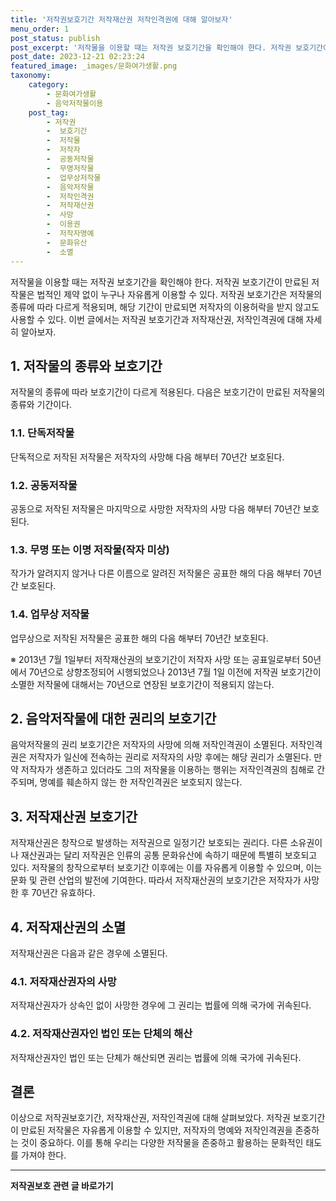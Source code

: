 ```yaml
---
title: '저작권보호기간 저작재산권 저작인격권에 대해 알아보자'
menu_order: 1
post_status: publish
post_excerpt: '저작물을 이용할 때는 저작권 보호기간을 확인해야 한다. 저작권 보호기간이 만료된 저작물은 법적인 제약 없이 누구나 자유롭게 이용할 수 있다. 저작권 보호기간은 저작물의 종류에 따라 다르게 적용되며, 해당 기간이 만료되면 저작자의 이용허락을 받지 않고도 사용할 수 있다. 이번 글에서는 저작권 보호기간과 저작재산권, 저작인격권에 대해 자세히 알아보자.'
post_date: 2023-12-21 02:23:24
featured_image: _images/문화여가생활.png
taxonomy:
    category:
        - 문화여가생활
        - 음악저작물이용
    post_tag:
        - 저작권
        -  보호기간
        -  저작물
        -  저작자
        -  공동저작물
        -  무명저작물
        -  업무상저작물
        -  음악저작물
        -  저작인격권
        -  저작재산권
        -  사망
        -  이용권
        -  저작자명예
        -  문화유산
        -  소멸
---
```




저작물을 이용할 때는 저작권 보호기간을 확인해야 한다. 저작권 보호기간이 만료된 저작물은 법적인 제약 없이 누구나 자유롭게 이용할 수 있다. 저작권 보호기간은 저작물의 종류에 따라 다르게 적용되며, 해당 기간이 만료되면 저작자의 이용허락을 받지 않고도 사용할 수 있다. 이번 글에서는 저작권 보호기간과 저작재산권, 저작인격권에 대해 자세히 알아보자.

## 1. 저작물의 종류와 보호기간

저작물의 종류에 따라 보호기간이 다르게 적용된다. 다음은 보호기간이 만료된 저작물의 종류와 기간이다.

### 1.1. 단독저작물

단독적으로 저작된 저작물은 저작자의 사망해 다음 해부터 70년간 보호된다.

### 1.2. 공동저작물

공동으로 저작된 저작물은 마지막으로 사망한 저작자의 사망 다음 해부터 70년간 보호된다.

### 1.3. 무명 또는 이명 저작물(작자 미상)

작가가 알려지지 않거나 다른 이름으로 알려진 저작물은 공표한 해의 다음 해부터 70년간 보호된다.

### 1.4. 업무상 저작물

업무상으로 저작된 저작물은 공표한 해의 다음 해부터 70년간 보호된다.

※ 2013년 7월 1일부터 저작재산권의 보호기간이 저작자 사망 또는 공표일로부터 50년에서 70년으로 상향조정되어 시행되었으나 2013년 7월 1일 이전에 저작권 보호기간이 소멸한 저작물에 대해서는 70년으로 연장된 보호기간이 적용되지 않는다.

## 2. 음악저작물에 대한 권리의 보호기간

음악저작물의 권리 보호기간은 저작자의 사망에 의해 저작인격권이 소멸된다. 저작인격권은 저작자가 일신에 전속하는 권리로 저작자의 사망 후에는 해당 권리가 소멸된다. 만약 저작자가 생존하고 있더라도 그의 저작물을 이용하는 행위는 저작인격권의 침해로 간주되며, 명예를 훼손하지 않는 한 저작인격권은 보호되지 않는다.

## 3. 저작재산권 보호기간

저작재산권은 창작으로 발생하는 저작권으로 일정기간 보호되는 권리다. 다른 소유권이나 재산권과는 달리 저작권은 인류의 공통 문화유산에 속하기 때문에 특별히 보호되고 있다. 저작물의 창작으로부터 보호기간 이후에는 이를 자유롭게 이용할 수 있으며, 이는 문화 및 관련 산업의 발전에 기여한다. 따라서 저작재산권의 보호기간은 저작자가 사망한 후 70년간 유효하다.

## 4. 저작재산권의 소멸

저작재산권은 다음과 같은 경우에 소멸된다.

### 4.1. 저작재산권자의 사망

저작재산권자가 상속인 없이 사망한 경우에 그 권리는 법률에 의해 국가에 귀속된다.

### 4.2. 저작재산권자인 법인 또는 단체의 해산

저작재산권자인 법인 또는 단체가 해산되면 권리는 법률에 의해 국가에 귀속된다.

## 결론

이상으로 저작권보호기간, 저작재산권, 저작인격권에 대해 살펴보았다. 저작권 보호기간이 만료된 저작물은 자유롭게 이용할 수 있지만, 저작자의 명예와 저작인격권을 존중하는 것이 중요하다. 이를 통해 우리는 다양한 저작물을 존중하고 활용하는 문화적인 태도를 가져야 한다.

<!-- wp:separator -->
<hr class="wp-block-separator has-alpha-channel-opacity"/>
<!-- /wp:separator -->

<!-- wp:group {"backgroundColor":"base","layout":{"type":"constrained"}} -->
<div class="wp-block-group has-base-background-color has-background"><!-- wp:paragraph {"align":"center","fontSize":"medium"} -->
<p class="has-text-align-center has-large-font-size"><strong>저작권보호 관련 글 바로가기</strong></p>
<!-- /wp:paragraph -->


<!-- wp:latest-posts
{"categories":[{"id":14799,"count":19,"description":"","link":"https://uknowlaw.com/category/%ec%a0%80%ec%9e%91%ea%b6%8c%eb%b3%b4%ed%98%b8/","name":"저작권보호","slug":"저작권보호","taxonomy":"category","parent":0,"meta":[],"_links":{"self":[{"href":"https://uknowlaw.com/wp-json/wp/v2/categories/14799"}],"collection":[{"href":"https://uknowlaw.com/wp-json/wp/v2/categories"}],"about":[{"href":"https://uknowlaw.com/wp-json/wp/v2/taxonomies/category"}],"wp:post_type":[{"href":"https://uknowlaw.com/wp-json/wp/v2/posts?categories=14799"}],"curies":[{"name":"wp","href":"https://api.w.org/{rel}","templated":true}]}}],"postsToShow":100,"excerptLength":28,"postLayout":"grid","columns":2,"featuredImageAlign":"left","featuredImageSizeSlug":"large","fontSize":"small"} /--></div>
<!-- /wp:group -->